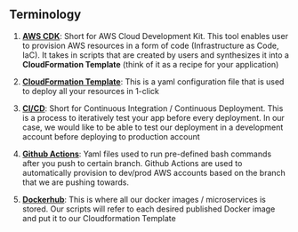 ## Terminology

1. [**AWS CDK**](https://docs.aws.amazon.com/cdk/v2/guide/work-with-cdk-python.html): Short for AWS Cloud Development Kit. This tool enables user to provision AWS resources in a form of code (Infrastructure as Code, IaC). It takes in scripts that are created by users and synthesizes it into a **CloudFormation Template** (think of it as a recipe for your application)

2. [**CloudFormation Template**](https://docs.aws.amazon.com/AWSCloudFormation/latest/UserGuide/Welcome.html): This is a yaml configuration file that is used to deploy all your resources in 1-click

3. [**CI/CD**](https://www.redhat.com/en/topics/devops/what-is-ci-cd): Short for Continuous Integration / Continuous Deployment. This is a process to iteratively test your app before every deployment. In our case, we would like to be able to test our deployment in a development account before deploying to production account

4. [**Github Actions**](https://docs.github.com/en/actions/learn-github-actions/understanding-github-actions): Yaml files used to run pre-defined bash commands after you push to certain branch. Github Actions are used to automatically provision to dev/prod AWS accounts based on the branch that we are pushing towards.

5. [**Dockerhub**](https://www.docker.com/products/docker-hub/): This is where all our docker images / microservices is stored. Our scripts will refer to each desired published Docker image and put it to our Cloudformation Template
